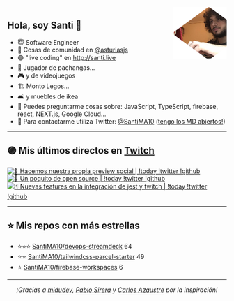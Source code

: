 <img height="120" align="right" src="https://raw.githubusercontent.com/SantiMA10/SantiMA10/main/.github/avatar.png" style="float: right" />

## Hola, soy Santi 🚀

- 😇 Software Engineer
- 📅 Cosas de comunidad en [@asturiasjs](https://twitter.com/asturiasjs)
- 🟣 "live coding" en http://santi.live 
- 🏀 Jugador de pachangas...
- 🎮 y de videojuegos 
- 🏗 Monto Legos...
- 🛋 y muebles de ikea 
- 🤔 Puedes preguntarme cosas sobre: JavaScript, TypeScript, firebase, react, NEXT.js, Google Cloud...
- 📝 Para contactarme utiliza Twitter: [@SantiMA10](https://twitter.com/SantiMA10) ([tengo los MD abiertos!](https://twitter.com/messages/compose?recipient_id=1397520804959694849))

---

## 🟣 Mis últimos directos en [Twitch](http://santi.live)

<div id="twitch-videos">
<a href='https://www.twitch.tv/videos/1455821159' target='_blank'>
<img width='30%' src='https://static-cdn.jtvnw.net/cf_vods/dgeft87wbj63p/a8d8663cd0efd65ba25c_santima10_45222429276_1649955310/thumb/thumb0-320x180.jpg' alt='👀 Hacemos nuestra propia preview social | !today !twitter !github' />
</a><a href='https://www.twitch.tv/videos/1449047350' target='_blank'>
<img width='30%' src='https://static-cdn.jtvnw.net/cf_vods/d1m7jfoe9zdc1j/73b1e60b819e9ff0892c_santima10_46100137037_1649350529/thumb/thumb0-320x180.jpg' alt='📂 Un poquito de open source | !today !twitter !github' />
</a><a href='https://www.twitch.tv/videos/1441273182' target='_blank'>
<img width='30%' src='https://static-cdn.jtvnw.net/cf_vods/d2nvs31859zcd8/cf6197117268e2a1b36b_santima10_40673041083_1648657519/thumb/thumb0-320x180.jpg' alt='🃏 Nuevas features en la integración de jest y twitch | !today !twitter !github' />
</a>
</div>

---

## ⭐️ Mis repos con más estrellas

- ⭐️⭐️⭐️ [SantiMA10/devops-streamdeck](https://github.com/SantiMA10/devops-streamdeck) 64
- ⭐️⭐️ [SantiMA10/tailwindcss-parcel-starter](https://github.com/SantiMA10/tailwindcss-parcel-starter) 49
- ⭐️ [SantiMA10/firebase-workspaces](https://github.com/SantiMA10/firebase-workspaces) 6

---

<p align="center">
<i>¡Gracias a <a href="https://github.com/midudev" target="_blank"> midudev</a>, <a href="https://github.com/pablosirera" taget="_blank">Pablo Sirera</a> y <a href="https://github.com/carlosazaustre" target="_blank">Carlos Azaustre</a> por la inspiración!</i>
</p>
